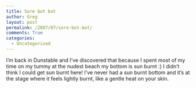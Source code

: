 ```yaml
---
title: Sore bot bot
author: Greg
layout: post
permalink: /2007/07/sore-bot-bot/
comments: True
categories:
  - Uncategorized
---
```

I&#8217;m back in Dunstable and I&#8217;ve discovered that because I spent most of my time on my tummy at the nudest beach my bottom is sun burnt :) I didn&#8217;t think I could get sun burnt here! I&#8217;ve never had a sun burnt bottom and it&#8217;s at the stage where it feels lightly burnt, like a gentle heat on your skin.